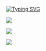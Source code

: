 [![Typing SVG](https://readme-typing-svg.demolab.com?font=Exo+2&size=24&duration=4000&pause=1000&color=45F700&center=true&vCenter=true&width=531&lines=-[+BERKAY-AĞGÜL+]-)](https://git.io/typing-svg)

![](https://s13.gifyu.com/images/SCDB1.gif)

![](https://github-readme-stats.vercel.app/api?username=brkyagl&theme=midnight-purple&hide_border=true&include_all_commits=false&count_private=false)<br/>

![](https://github-readme-streak-stats.herokuapp.com/?user=brkyagl&theme=midnight-purple&hide_border=true)<br/>

